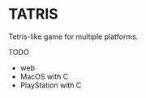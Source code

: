 # TATRIS

Tetris-like game for multiple platforms.

TODO

- web
- MacOS with C
- PlayStation with C

